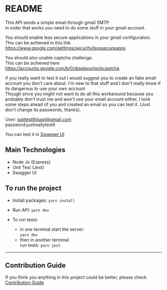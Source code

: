 # README

This API sends a simple email through gmail SMTP  
in order that works you need to do some stuff in your gmail account.

You should enable less secure applications in your gmail configuration.  
This can be achieved in this link <https://www.google.com/settings/security/lesssecureapps>

You should also unable captcha challenge.  
This can be achieved here <https://accounts.google.com/b/0/displayunlockcaptcha>.

if you really want to test it out I would suggest you to create an fake email account you don't care about. I'm new to that stuff and I don't really know if its dangerous to use your own account  
Though since you might not want to do all this workaround because you probably don't trust me and won't use your email account either, I took some steps ahead of you and created an email so you can test it. (Just don't change its passwords, thanks).

User: justtestthisapi@gmail.com  
password:justreallytestit

You can test it in [Swagger UI](https://send-email-smtp-cas.herokuapp.com/)

## Main Technologies

- Node Js (Express)
- Unit Test (Jest)
- Swagger UI

## To run the project

- Install packages: `yarn install`
- Run API: `yarn dev`
- To run tests:

  - in one terminal start the server:  
    `yarn dev`
  - then in another terminal  
    run tests: `yarn jest`

---

## Contribution Guide

If you think you anything in this project could be better, please check
[Contribution Guide](CONTRIBUTION.md)
